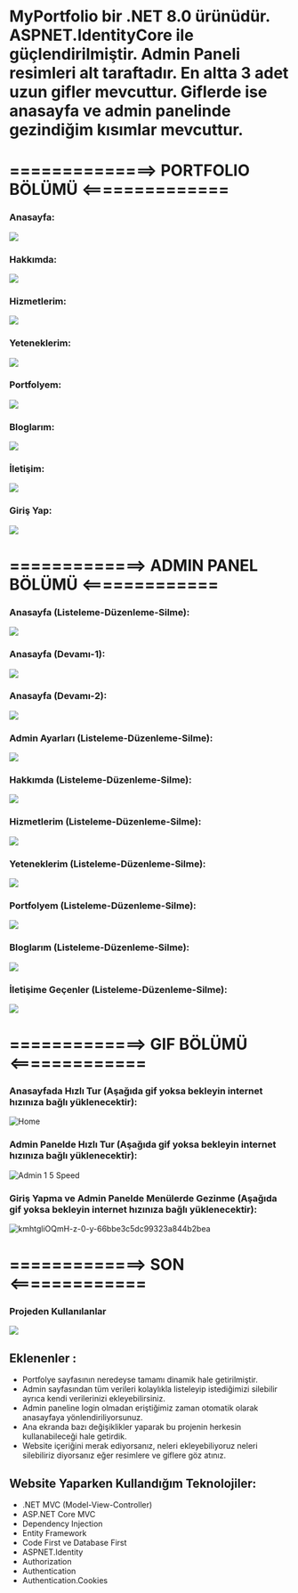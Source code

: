 # MyPortfolio bir .NET 8.0 ürünüdür. ASPNET.IdentityCore ile güçlendirilmiştir. Admin Paneli resimleri alt taraftadır. En altta 3 adet uzun gifler mevcuttur. Giflerde ise anasayfa ve admin panelinde gezindiğim kısımlar mevcuttur.

# ==============> PORTFOLIO BÖLÜMÜ <==============

### Anasayfa:
![](https://i.hizliresim.com/fceba9u.png)
### Hakkımda:
![](https://i.hizliresim.com/bkt30uw.png)
### Hizmetlerim:
![](https://i.hizliresim.com/bubbe72.png)
### Yeteneklerim:
![](https://i.hizliresim.com/dc0m8qt.png)
### Portfolyem:
![](https://i.hizliresim.com/k7wx2kz.png)
### Bloglarım:
![](https://i.hizliresim.com/2k5tj7r.png)
### İletişim:
![](https://i.hizliresim.com/acbiq68.png)
### Giriş Yap:
![](https://i.hizliresim.com/rlt6jkj.png)


# =============> ADMIN PANEL BÖLÜMÜ <=============

### Anasayfa (Listeleme-Düzenleme-Silme):
![](https://i.hizliresim.com/gchniiw.png)
### Anasayfa (Devamı-1):
![](https://i.hizliresim.com/fvkybd8.png)
### Anasayfa (Devamı-2):
![](https://i.hizliresim.com/pwmfsbx.png)
### Admin Ayarları (Listeleme-Düzenleme-Silme):
![](https://i.hizliresim.com/5jpfzgy.png)
### Hakkımda (Listeleme-Düzenleme-Silme):
![](https://i.hizliresim.com/lbfmy4v.png)
### Hizmetlerim (Listeleme-Düzenleme-Silme):
![](https://i.hizliresim.com/ib3zt0t.png)
### Yeteneklerim (Listeleme-Düzenleme-Silme):
![](https://i.hizliresim.com/aglvoku.png)
### Portfolyem (Listeleme-Düzenleme-Silme):
![](https://i.hizliresim.com/9r0ozm9.png)
### Bloglarım (Listeleme-Düzenleme-Silme):
![](https://i.hizliresim.com/6xymsmz.png)
### İletişime Geçenler (Listeleme-Düzenleme-Silme):
![](https://i.hizliresim.com/5i0gd59.png)

# =============> GIF BÖLÜMÜ <=============

### Anasayfada Hızlı Tur (Aşağıda gif yoksa bekleyin internet hızınıza bağlı yüklenecektir):
![Home](https://github.com/user-attachments/assets/1a8a04c0-3a68-4214-8df5-56569414d14d)

### Admin Panelde Hızlı Tur (Aşağıda gif yoksa bekleyin internet hızınıza bağlı yüklenecektir):
![Admin 1 5 Speed](https://github.com/user-attachments/assets/b92a5182-1f00-4940-b12c-b57d4c54c8c7)

### Giriş Yapma ve Admin Panelde Menülerde Gezinme (Aşağıda gif yoksa bekleyin internet hızınıza bağlı yüklenecektir):
![kmhtgliOQmH-z-0-y-66bbe3c5dc99323a844b2bea](https://github.com/user-attachments/assets/932a0e6b-6987-4d5a-9649-a4f05ae3b87d)


# =============> SON <=============

### Projeden Kullanılanlar
![](https://i.hizliresim.com/jg3h6w3.png)

## Eklenenler :
* Portfolye sayfasının neredeyse tamamı dinamik hale getirilmiştir.
* Admin sayfasından tüm verileri kolaylıkla listeleyip istediğimizi silebilir ayrıca kendi verilerinizi ekleyebilirsiniz.
* Admin paneline login olmadan eriştiğimiz zaman otomatik olarak anasayfaya yönlendiriliyorsunuz.
* Ana ekranda bazı değişiklikler yaparak bu projenin herkesin kullanabileceği hale getirdik.
* Website içeriğini merak ediyorsanız, neleri ekleyebiliyoruz neleri silebiliriz diyorsanız eğer resimlere ve giflere göz atınız.

## Website Yaparken Kullandığım Teknolojiler:
* .NET MVC (Model-View-Controller)
* ASP.NET Core MVC
* Dependency Injection
* Entity Framework
* Code First ve Database First
* ASPNET.Identity
* Authorization
* Authentication
* Authentication.Cookies

